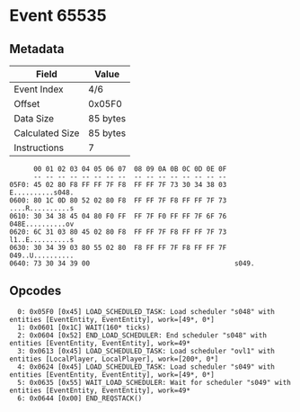 # Event 65535

## Metadata

| Field           | Value    |
|-----------------|----------|
| Event Index     | 4/6      |
| Offset          | 0x05F0   |
| Data Size       | 85 bytes |
| Calculated Size | 85 bytes |
| Instructions    | 7        |

```
      00 01 02 03 04 05 06 07  08 09 0A 0B 0C 0D 0E 0F
      -- -- -- -- -- -- -- --  -- -- -- -- -- -- -- --
05F0: 45 02 80 F8 FF FF 7F F8  FF FF 7F 73 30 34 38 03  E..........s048.
0600: 80 1C 0D 80 52 02 80 F8  FF FF 7F F8 FF FF 7F 73  ....R..........s
0610: 30 34 38 45 04 80 F0 FF  FF 7F F0 FF FF 7F 6F 76  048E..........ov
0620: 6C 31 03 80 45 02 80 F8  FF FF 7F F8 FF FF 7F 73  l1..E..........s
0630: 30 34 39 03 80 55 02 80  F8 FF FF 7F F8 FF FF 7F  049..U..........
0640: 73 30 34 39 00                                    s049.           
```

## Opcodes

```
  0: 0x05F0 [0x45] LOAD_SCHEDULED_TASK: Load scheduler "s048" with entities [EventEntity, EventEntity], work=[49*, 0*]
  1: 0x0601 [0x1C] WAIT(160* ticks)
  2: 0x0604 [0x52] END_LOAD_SCHEDULER: End scheduler "s048" with entities [EventEntity, EventEntity], work=49*
  3: 0x0613 [0x45] LOAD_SCHEDULED_TASK: Load scheduler "ovl1" with entities [LocalPlayer, LocalPlayer], work=[200*, 0*]
  4: 0x0624 [0x45] LOAD_SCHEDULED_TASK: Load scheduler "s049" with entities [EventEntity, EventEntity], work=[49*, 0*]
  5: 0x0635 [0x55] WAIT_LOAD_SCHEDULER: Wait for scheduler "s049" with entities [EventEntity, EventEntity], work=49*
  6: 0x0644 [0x00] END_REQSTACK()
```
